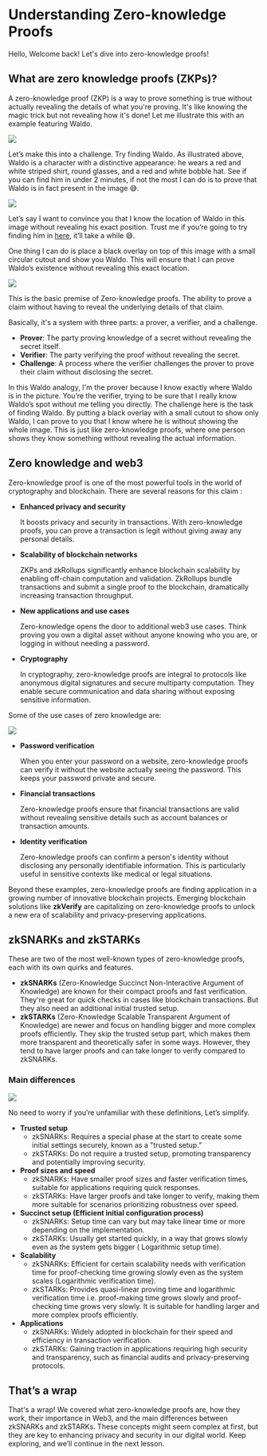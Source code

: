 # Understanding Zero-knowledge Proofs

Hello, Welcome back! Let's dive into zero-knowledge proofs!

## What are zero knowledge proofs (ZKPs)?

A zero-knowledge proof (ZKP) is a way to prove something is true without actually revealing the details of what you're proving. It's like knowing the magic trick but not revealing how it's done! Let me illustrate this with an example featuring Waldo.

![](https://github.com/0xmetaschool/Learning-Projects/blob/main/assests_for_all/assets-for-zkverify-horizen/Lesson%202_%20Understanding%20Zero-knowledge%20Proofs/zkverify-l2.gif?raw=true)

Let’s make this into a challenge. Try finding Waldo. As illustrated above, Waldo is a character with a distinctive appearance: he wears a red and white striped shirt, round glasses, and a red and white bobble hat. See if you can find him in under 2 minutes, if not the most I can do is to prove that Waldo is in fact present in the image 😅.

![](https://github.com/0xmetaschool/Learning-Projects/blob/main/assests_for_all/assets-for-zkverify-horizen/Lesson%202_%20Understanding%20Zero-knowledge%20Proofs/zkverify-l2.jpg?raw=true)

Let’s say I want to convince you that I know the location of Waldo in this image without revealing his exact position. Trust me if you’re going to try finding him in [here](https://drive.google.com/file/d/1zzI_4QHIiQV1e5J-QWQjG5YqqmOdh48Q/view?usp=sharing), it’ll take a while 😅.

One thing I can do is place a black overlay on top of this image with a small circular cutout and show you Waldo. This will ensure that I can prove Waldo’s existence without revealing this exact location.

![](https://github.com/0xmetaschool/Learning-Projects/blob/main/assests_for_all/assets-for-zkverify-horizen/Lesson%202_%20Understanding%20Zero-knowledge%20Proofs/l2-image3.gif?raw=true)

This is the basic premise of Zero-knowledge proofs. The ability to prove a claim without having to reveal the underlying details of that claim.

Basically, it's a system with three parts: a prover, a verifier, and a challenge.

- **Prover**: The party proving knowledge of a secret without revealing the secret itself.
- **Verifier**: The party verifying the proof without revealing the secret.
- **Challenge**: A process where the verifier challenges the prover to prove their claim without disclosing the secret.

In this Waldo analogy, I'm the prover because I know exactly where Waldo is in the picture. You’re the verifier, trying to be sure that I really know Waldo’s spot without me telling you directly. The challenge here is the task of finding Waldo. By putting a black overlay with a small cutout to show only Waldo, I can prove to you that I know where he is without showing the whole image. This is just like zero-knowledge proofs, where one person shows they know something without revealing the actual information.

## Zero knowledge and web3

Zero-knowledge proof is one of the most powerful tools in the world of cryptography and blockchain. There are several reasons for this claim :

- **Enhanced privacy and security**
    
    It boosts privacy and security in transactions. With zero-knowledge proofs, you can prove a transaction is legit without giving away any personal details.
    
- **Scalability of blockchain networks** 

    ZKPs and zkRollups significantly enhance blockchain scalability by enabling off-chain computation and validation. ZkRollups bundle transactions and submit a single proof to the blockchain, dramatically increasing transaction throughput.
- **New applications and use cases**
    
    Zero-knowledge opens the door to additional web3 use cases. Think proving you own a digital asset without anyone knowing who you are, or logging in without needing a password.
    
- **Cryptography**
    
    In cryptography, zero-knowledge proofs are integral to protocols like anonymous digital signatures and secure multiparty computation. They enable secure communication and data sharing without exposing sensitive information.
    

Some of the use cases of zero knowledge are:

![](https://github.com/0xmetaschool/Learning-Projects/blob/main/assests_for_all/assets-for-zkverify-horizen/Lesson%202_%20Understanding%20Zero-knowledge%20Proofs/image1.png?raw=true)

- **Password verification**
    
    When you enter your password on a website, zero-knowledge proofs can verify it without the website actually seeing the password. This keeps your password private and secure.
    
- **Financial transactions**
    
    Zero-knowledge proofs ensure that financial transactions are valid without revealing sensitive details such as account balances or transaction amounts.
    
- **Identity verification**
    
    Zero-knowledge proofs can confirm a person's identity without disclosing any personally identifiable information. This is particularly useful in sensitive contexts like medical or legal situations.
    

Beyond these examples, zero-knowledge proofs are finding application in a growing number of innovative blockchain projects. Emerging blockchain solutions like **zkVerify** are capitalizing on zero-knowledge proofs to unlock a new era of scalability and privacy-preserving applications.

## zkSNARKs and zkSTARKs

These are two of the most well-known types of zero-knowledge proofs, each with its own quirks and features.

- **zkSNARKs** 
    (Zero-Knowledge Succinct Non-Interactive Argument of Knowledge) are known for their compact proofs and fast verification. They're great for quick checks in cases like blockchain transactions. But they also need an additional initial trusted setup.
- **zkSTARKs** 
    (Zero-Knowledge Scalable Transparent Argument of Knowledge) are newer and focus on handling bigger and more complex proofs efficiently. They skip the trusted setup part, which makes them more transparent and theoretically safer in some ways. However, they tend to have larger proofs and can take longer to verify compared to zkSNARKs.

### Main differences

![](https://github.com/0xmetaschool/Learning-Projects/blob/main/assests_for_all/assets-for-zkverify-horizen/Lesson%202_%20Understanding%20Zero-knowledge%20Proofs/image2.png?raw=true)

No need to worry if you’re unfamiliar with these definitions, Let’s simplify.

- **Trusted setup**
    - zkSNARKs: Requires a special phase at the start to create some initial settings securely, known as a "trusted setup.”
    - zkSTARKs: Do not require a trusted setup, promoting transparency and potentially improving security.
- **Proof sizes and speed**
    - zkSNARKs: Have smaller proof sizes and faster verification times, suitable for applications requiring quick responses.
    - zkSTARKs: Have larger proofs and take longer to verify, making them more suitable for scenarios prioritizing robustness over speed.
- **Succinct setup (Efficient initial configuration process)**
    - zkSNARKs: Setup time can vary but may take linear time or more depending on the implementation.
    - zkSTARKs: Usually get started quickly, in a way that grows slowly even as the system gets bigger ( Logarithmic setup time).
- **Scalability**
    - zkSNARKs: Efficient for certain scalability needs with verification time for proof-checking time growing slowly even as the system scales (Logarithmic verification time).
    - zkSTARKs: Provides quasi-linear proving time and logarithmic verification time i.e. proof-making time grows slowly and proof-checking time grows very slowly. It is suitable for handling larger and more complex proofs efficiently.
- **Applications**
    - zkSNARKs: Widely adopted in blockchain for their speed and efficiency in transaction verification.
    - zkSTARKs: Gaining traction in applications requiring high security and transparency, such as financial audits and privacy-preserving protocols.

## That’s a wrap

That's a wrap! We covered what zero-knowledge proofs are, how they work, their importance in Web3, and the main differences between zkSNARKs and zkSTARKs. These concepts might seem complex at first, but they are key to enhancing privacy and security in our digital world. Keep exploring, and we’ll continue in the next lesson.
